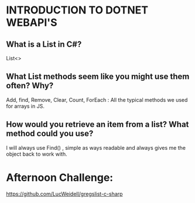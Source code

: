 # INTRODUCTION TO DOTNET WEBAPI'S

## What is a List in C#?
List<>

## What List methods seem like you might use them often? Why?
Add, find, Remove, Clear, Count, ForEach : All the typical methods we used for arrays in JS.

## How would you retrieve an item from a list? What method could you use?
I will always use Find() , simple as ways readable and always gives me the object back to work with.

# Afternoon Challenge:
https://github.com/LucWeidell/gregslist-c-sharp